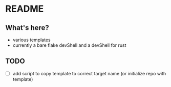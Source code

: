 # README

## What's here?

- various templates
- currently a bare flake devShell and a devShell for rust

## TODO

- [ ] add script to copy template to correct target name (or initialize repo
  with template)
